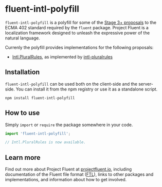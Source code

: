 # fluent-intl-polyfill

`fluent-intl-polyfill` is a polyfill for some of the [Stage 3+ proposals][] to
the ECMA 402 standard required by the `fluent` package.  Project Fluent is
a localization framework designed to unleash the expressive power of the
natural language.

Currenly the polyfill provides implementations for the following proposals:

  - [Intl.PluralRules][], as implemented by [intl-pluralrules][]


## Installation

`fluent-intl-polyfill` can be used both on the client-side and the server-side.
You can install it from the npm registry or use it as a standalone script.

    npm install fluent-intl-polyfill


## How to use

Simply `import` or `require` the package somewhere in your code.

```javascript
import 'fluent-intl-polyfill';

// Intl.PluralRules is now available.
```


## Learn more

Find out more about Project Fluent at [projectfluent.io][], including
documentation of the Fluent file format ([FTL][]), links to other packages and
implementations, and information about how to get involved.


[Stage 3+ proposals]: https://github.com/tc39/ecma402#current-proposals
[Intl.PluralRules]:https://github.com/tc39/proposal-intl-plural-rules
[intl-pluralrules]: https://www.npmjs.com/package/intl-pluralrules
[projectfluent.io]: http://projectfluent.io
[FTL]: http://projectfluent.io/fluent/guide/
